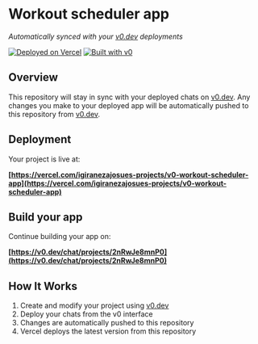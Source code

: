 # Workout scheduler app

*Automatically synced with your [v0.dev](https://v0.dev) deployments*

[![Deployed on Vercel](https://img.shields.io/badge/Deployed%20on-Vercel-black?style=for-the-badge&logo=vercel)](https://vercel.com/igiranezajosues-projects/v0-workout-scheduler-app)
[![Built with v0](https://img.shields.io/badge/Built%20with-v0.dev-black?style=for-the-badge)](https://v0.dev/chat/projects/2nRwJe8mnP0)

## Overview

This repository will stay in sync with your deployed chats on [v0.dev](https://v0.dev).
Any changes you make to your deployed app will be automatically pushed to this repository from [v0.dev](https://v0.dev).

## Deployment

Your project is live at:

**[https://vercel.com/igiranezajosues-projects/v0-workout-scheduler-app](https://vercel.com/igiranezajosues-projects/v0-workout-scheduler-app)**

## Build your app

Continue building your app on:

**[https://v0.dev/chat/projects/2nRwJe8mnP0](https://v0.dev/chat/projects/2nRwJe8mnP0)**

## How It Works

1. Create and modify your project using [v0.dev](https://v0.dev)
2. Deploy your chats from the v0 interface
3. Changes are automatically pushed to this repository
4. Vercel deploys the latest version from this repository